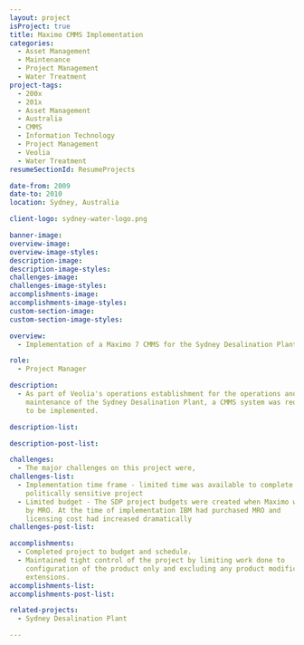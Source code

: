```yaml
---
layout: project
isProject: true
title: Maximo CMMS Implementation
categories:
  - Asset Management
  - Maintenance
  - Project Management
  - Water Treatment
project-tags:
  - 200x
  - 201x
  - Asset Management
  - Australia
  - CMMS
  - Information Technology
  - Project Management
  - Veolia
  - Water Treatment
resumeSectionId: ResumeProjects

date-from: 2009
date-to: 2010
location: Sydney, Australia

client-logo: sydney-water-logo.png

banner-image:
overview-image:
overview-image-styles:
description-image:
description-image-styles:
challenges-image:
challenges-image-styles:
accomplishments-image:
accomplishments-image-styles:
custom-section-image:
custom-section-image-styles:

overview:
  - Implementation of a Maximo 7 CMMS for the Sydney Desalination Plant (SDP) at Kurnell.

role:
  - Project Manager

description:
  - As part of Veolia's operations establishment for the operations and
    maintenance of the Sydney Desalination Plant, a CMMS system was required
    to be implemented.

description-list:

description-post-list:

challenges:
  - The major challenges on this project were,
challenges-list:    
  - Implementation time frame - limited time was available to complete this
    politically sensitive project
  - Limited budget - The SDP project budgets were created when Maximo was owned
    by MRO. At the time of implementation IBM had purchased MRO and
    licensing cost had increased dramatically
challenges-post-list:    

accomplishments:
  - Completed project to budget and schedule.
  - Maintained tight control of the project by limiting work done to
    configuration of the product only and excluding any product modifications or
    extensions.
accomplishments-list:    
accomplishments-post-list:    

related-projects:
  - Sydney Desalination Plant

---
```

